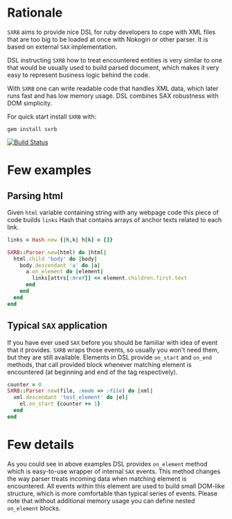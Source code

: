 Rationale
=========

`SXRB` aims to provide nice DSL for ruby developers to cope with XML files that
are too big to be loaded at once with Nokogiri or other parser. It is based on
external `SAX` implementation.

DSL instructing `SXRB` how to treat encountered entities is very similar to one
that would be usually used to build parsed document, which makes it very easy
to represent business logic behind the code.

With `SXRB` one can write readable code that handles XML data, which later runs
fast and has low memory usage. DSL combines SAX robustness with DOM simplicity.

For quick start install `SXRB` with:

    gem install sxrb

[![Build Status](https://secure.travis-ci.org/samuil/sxrb.png)](http://travis-ci.org/samuil/sxrb)

Few examples
=============

Parsing html
------------

Given `html` variable containing string with any webpage code this piece of
code builds `links` Hash that contains arrays of anchor texts related to each
link.

```ruby
links = Hash.new {|h,k| h[k] = []}

SXRB::Parser.new(html) do |html|
  html.child 'body' do |body|
    body.descendant 'a' do |a|
      a.on_element do |element|
        links[attrs[:href]] << element.children.first.text
      end
    end
  end
end
```

Typical `SAX` application
-------------------------

If you have ever used `SAX` before you should be familiar with idea of event
that it provides. `SXRB` wraps those events, so usually you won't need them,
but they are still available. Elements in DSL provide `on_start` and `on_end`
methods, that call provided block whenever matching element is encountered (at
beginning and end of the tag respectively).

```ruby
counter = 0
SXRB::Parser.new(file, :mode => :file) do |xml|
  xml.descendant 'test_element' do |el|
    el.on_start {counter += 1}
  end
end
```

Few details
==============

As you could see in above examples DSL provides `on_element` method which is
easy-to-use wrapper of internal `SAX` events. This method changes the way
parser treats incoming data when matching element is encountered. All events
within this element are used to build small DOM-like structure, which is more
comfortable than typical series of events. Please note that without additional
memory usage you can define nested `on_element` blocks.
